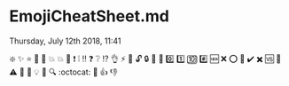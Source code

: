 # EmojiCheatSheet.md
Thursday, July 12th 2018, 11:41

:sparkle:
:sparkles:
:star:
:star2:
:dizzy:
:boom:
:collision:
:anger:
:exclamation:
:grey_exclamation:
:bangbang:
:question:
:grey_question:
:interrobang:
:ok_hand:
:zap:
:tada:
:unlock:
:lock:
:key:
:loudspeaker:
:zero:
:one:
:keycap_ten:
:hash:
:new:
:x:
:o:
:link:
:heavy_check_mark:
:heavy_multiplication_x:
:vs:
:checkered_flag:
:warning:
:pushpin:
:paperclip:
:bulb:
:mag_right:
:mag:
:octocat:
:speech_balloon:
:+1:
:-1:
